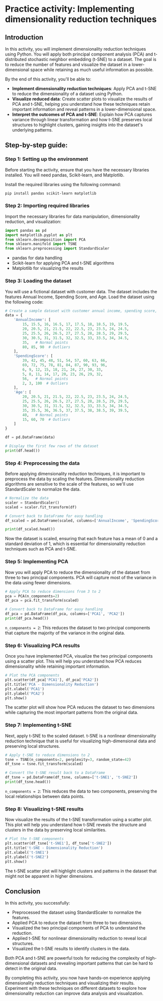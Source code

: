 # Practice activity: Implementing dimensionality reduction techniques

## Introduction

In this activity, you will implement dimensionality reduction techniques using Python. You will apply both principal component analysis (PCA) and t-distributed stochastic neighbor embedding (t-SNE) to a dataset. The goal is to reduce the number of features and visualize the dataset in a lower-dimensional space while retaining as much useful information as possible.

By the end of this activity, you'll be able to:

- **Implement dimensionality reduction techniques**: Apply PCA and t-SNE to reduce the dimensionality of a dataset using Python.
- **Visualize reduced data**: Create scatter plots to visualize the results of PCA and t-SNE, helping you understand how these techniques retain important information and reveal patterns in a lower-dimensional space.
- **Interpret the outcomes of PCA and t-SNE**: Explain how PCA captures variance through linear transformation and how t-SNE preserves local structures to highlight clusters, gaining insights into the dataset's underlying patterns.

## Step-by-step guide:

### Step 1: Setting up the environment

Before starting the activity, ensure that you have the necessary libraries installed. You will need pandas, Scikit-learn, and Matplotlib.

Install the required libraries using the following command:

```bash
pip install pandas scikit-learn matplotlib
```

### Step 2: Importing required libraries

Import the necessary libraries for data manipulation, dimensionality reduction, and visualization:

```python
import pandas as pd
import matplotlib.pyplot as plt
from sklearn.decomposition import PCA
from sklearn.manifold import TSNE
from sklearn.preprocessing import StandardScaler
```

- pandas for data handling
- Scikit-learn for applying PCA and t-SNE algorithms
- Matplotlib for visualizing the results

### Step 3: Loading the dataset

You will use a fictional dataset with customer data. The dataset includes the features Annual Income, Spending Score, and Age. Load the dataset using the following code:

```python
# Create a sample dataset with customer annual income, spending score, and age
data = {
    'AnnualIncome': [
        15, 15.5, 16, 16.5, 17, 17.5, 18, 18.5, 19, 19.5, 
        20, 20.5, 21, 21.5, 22, 22.5, 23, 23.5, 24, 24.5, 
        25, 25.5, 26, 26.5, 27, 27.5, 28, 28.5, 29, 29.5, 
        30, 30.5, 31, 31.5, 32, 32.5, 33, 33.5, 34, 34.5, 
        35,   # Normal points
        80, 85, 90  # Outliers
    ],
    'SpendingScore': [
        39, 42, 45, 48, 51, 54, 57, 60, 63, 66,
        69, 72, 75, 78, 81, 84, 87, 90, 93, 96,
        6, 9, 12, 15, 18, 21, 24, 27, 30, 33,
        5, 8, 11, 14, 17, 20, 23, 26, 29, 32,
        56,   # Normal points
        2, 3, 100  # Outliers
    ],
    'Age': [
        20, 20.5, 21, 21.5, 22, 22.5, 23, 23.5, 24, 24.5, 
        25, 25.5, 26, 26.5, 27, 27.5, 28, 28.5, 29, 29.5, 
        30, 30.5, 31, 31.5, 32, 32.5, 33, 33.5, 34, 34.5, 
        35, 35.5, 36, 36.5, 37, 37.5, 38, 38.5, 39, 39.5, 
        40,   # Normal points
        15, 60, 70  # Outliers
    ]
}

df = pd.DataFrame(data)

# Display the first few rows of the dataset
print(df.head())
```

### Step 4: Preprocessing the data

Before applying dimensionality reduction techniques, it is important to preprocess the data by scaling the features. Dimensionality reduction algorithms are sensitive to the scale of the features, so we'll use StandardScaler to normalize the data.

```python
# Normalize the data
scaler = StandardScaler()
scaled = scaler.fit_transform(df)

# Convert back to DataFrame for easy handling
df_scaled = pd.DataFrame(scaled, columns=['AnnualIncome', 'SpendingScore','Age'])

print(df_scaled.head())
```

Now the dataset is scaled, ensuring that each feature has a mean of 0 and a standard deviation of 1, which is essential for dimensionality reduction techniques such as PCA and t-SNE.

### Step 5: Implementing PCA

Now you will apply PCA to reduce the dimensionality of the dataset from three to two principal components. PCA will capture most of the variance in the data using fewer dimensions.

```python
# Apply PCA to reduce dimensions from 3 to 2
pca = PCA(n_components=2)
df_pca = pca.fit_transform(scaled)

# Convert back to DataFrame for easy handling
df_pca = pd.DataFrame(df_pca, columns=['PCA1', 'PCA2'])
print(df_pca.head())
```

`n_components = 2`: This reduces the dataset to two principal components that capture the majority of the variance in the original data.

### Step 6: Visualizing PCA results

Once you have implemented PCA, visualize the two principal components using a scatter plot. This will help you understand how PCA reduces dimensionality while retaining important information.

```python
# Plot the PCA components
plt.scatter(df_pca['PCA1'], df_pca['PCA2'])
plt.title('PCA - Dimensionality Reduction')
plt.xlabel('PCA1')
plt.ylabel('PCA2')
plt.show()
```

The scatter plot will show how PCA reduces the dataset to two dimensions while capturing the most important patterns from the original data.

### Step 7: Implementing t-SNE

Next, apply t-SNE to the scaled dataset. t-SNE is a nonlinear dimensionality reduction technique that is useful for visualizing high-dimensional data and preserving local structures.

```python
# Apply t-SNE to reduce dimensions to 2
tsne = TSNE(n_components=2, perplexity=3, random_state=42)
df_tsne = tsne.fit_transform(scaled)

# Convert the t-SNE result back to a DataFrame
df_tsne = pd.DataFrame(df_tsne, columns=['t-SNE1', 't-SNE2'])
print(df_tsne.head())
```

`n_components = 2`: This reduces the data to two components, preserving the local relationships between data points.

### Step 8: Visualizing t-SNE results

Now visualize the results of the t-SNE transformation using a scatter plot. This plot will help you understand how t-SNE reveals the structure and clusters in the data by preserving local similarities.

```python
# Plot the t-SNE components
plt.scatter(df_tsne['t-SNE1'], df_tsne['t-SNE2'])
plt.title('t-SNE - Dimensionality Reduction')
plt.xlabel('t-SNE1')
plt.ylabel('t-SNE2')
plt.show()
```

The t-SNE scatter plot will highlight clusters and patterns in the dataset that might not be apparent in higher dimensions.

## Conclusion

In this activity, you successfully:

- Preprocessed the dataset using StandardScaler to normalize the features.
- Applied PCA to reduce the dataset from three to two dimensions.
- Visualized the two principal components of PCA to understand the reduction.
- Applied t-SNE for nonlinear dimensionality reduction to reveal local structures.
- Visualized the t-SNE results to identify clusters in the data.

Both PCA and t-SNE are powerful tools for reducing the complexity of high-dimensional datasets and revealing important patterns that can be hard to detect in the original data.

By completing this activity, you now have hands-on experience applying dimensionality reduction techniques and visualizing their results. Experiment with these techniques on different datasets to explore how dimensionality reduction can improve data analysis and visualization.
